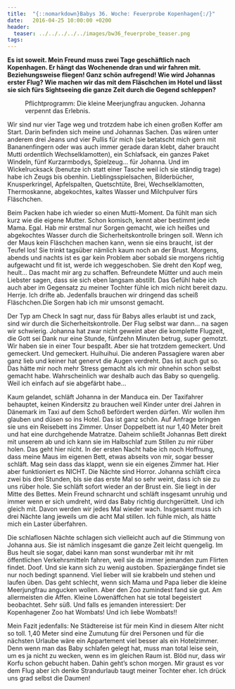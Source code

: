 ```yaml
---
title:  "{::nomarkdown}Babys 36. Woche: Feuerprobe Kopenhagen{:/}"
date:   2016-04-25 10:00:00 +0200
header:
  teaser: ../../../../../images/bw36_feuerprobe_teaser.png
tags:
---
```

**Es ist soweit. Mein Freund muss zwei Tage geschäftlich nach Kopenhagen. Er hängt das Wochenende dran und wir fahren mit. Beziehungsweise fliegen! Ganz schön aufregend! Wie wird Johannas erster Flug? Wie machen wir das mit dem Fläschchen im Hotel und lässt sie sich fürs Sightseeing die ganze Zeit durch die Gegend schleppen?**

<figure>
  <img src="../../../../../images/bw36_feuerprobe.jpg" alt="">
  <figcaption>Pflichtprogramm: Die kleine Meerjungfrau angucken. Johanna verpennt das Erlebnis.</figcaption>
</figure>

Wir sind nur vier Tage weg und trotzdem habe ich einen großen Koffer am Start. Darin befinden sich meine und Johannas Sachen. Das wären unter anderem drei Jeans und vier Pullis für mich (sie betatscht mich gern mit Bananenfingern oder was auch immer gerade daran klebt, daher braucht Mutti ordentlich Wechselklamotten), ein Schlafsack, ein ganzes Paket Windeln, fünf Kurzarmbodys, Spielzeug... für Johanna. Und im Wickelrucksack (benutze ich statt einer Tasche weil ich sie ständig trage) habe ich Zeugs bis obenhin. Lieblingsspielsachen, Bilderbücher, Knusperkringel, Apfelspalten, Quetschtüte, Brei, Wechselklamotten, Thermoskanne, abgekochtes, kaltes Wasser und Milchpulver fürs Fläschchen.

Beim Packen habe ich wieder so einen Mutti-Moment. Da fühlt man sich kurz wie die eigene Mutter. Schon komisch, kennt aber bestimmt jede Mama. Egal. Hab mir erstmal nur Sorgen gemacht, wie ich heißes und abgekochtes Wasser durch die Sicherheitskontrolle bringen soll. Wenn ich der Maus kein Fläschchen machen kann, wenn sie eins braucht, ist der Teufel los! Sie trinkt tagsüber nämlich kaum noch an der Brust. Morgens, abends und nachts ist es gar kein Problem aber sobald sie morgens richtig aufgewacht und fit ist, werde ich weggeschoben. Sie dreht den Kopf weg, heult... Das macht mir arg zu schaffen. Befreundete Mütter und auch mein Liebster sagen, dass sie sich eben langsam abstillt. Das Gefühl habe ich auch aber im Gegensatz zu meiner Tochter fühle ich mich nicht bereit dazu. Herrje. Ich drifte ab. Jedenfalls brauchen wir dringend das scheiß Fläschchen.Die Sorgen hab ich mir umsonst gemacht.

Der Typ am Check In sagt nur, dass für Babys alles erlaubt ist und zack, sind wir durch die Sicherheitskontrolle. Der Flug selbst war dann... na sagen wir schwierig. Johanna hat zwar nicht geweint aber die komplette Flugzeit, die Gott sei Dank nur eine Stunde, fünfzehn Minuten betrug, super gemotzt. Wir haben sie in einer Tour bespaßt. Aber sie hat trotzdem gemeckert. Und gemeckert. Und gemeckert. Huihuihui. Die anderen Passagiere waren aber ganz lieb und keiner hat genervt die Augen verdreht. Das ist auch gut so. Das hätte mir noch mehr Stress gemacht als ich mir ohnehin schon selbst gemacht habe. Wahrscheinlich war deshalb auch das Baby so quengelig. Weil ich einfach auf sie abgefärbt habe...

Kaum gelandet, schläft Johanna in der Manduca ein. Der Taxifahrer behauptet, keinen Kindersitz zu brauchen weil Kinder unter drei Jahren in Dänemark im Taxi auf dem Schoß befördert werden dürfen. Wir wollen ihm glauben und düsen so ins Hotel. Das ist ganz schön. Auf Anfrage bringen sie uns ein Reisebett ins Zimmer. Unser Doppelbett ist nur 1,40 Meter breit und hat eine durchgehende Matratze. Daheim schließt Johannas Bett direkt mit unserem ab und ich kann sie im Halbschlaf zum Stillen zu mir rüber holen. Das geht hier nicht. In der ersten Nacht habe ich noch Hoffnung, dass meine Maus im eigenen Bett, etwas abseits von mir, sogar besser schläft. Mag sein dass das klappt, wenn sie ein eigenes Zimmer hat. Hier aber funktioniert es NICHT. Die Nächte sind Horror. Johanna schläft circa zwei bis drei Stunden, bis sie das erste Mal so sehr weint, dass ich sie zu uns rüber hole. Sie schläft sofort wieder an der Brust ein. Sie liegt in der Mitte des Bettes. Mein Freund schnarcht und schläft insgesamt unruhig und immer wenn er sich umdreht, wird das Baby richtig durchgerüttelt. Und ich gleich mit. Davon werden wir jedes Mal wieder wach. Insgesamt muss ich drei Nächte lang jeweils um die acht Mal stillen. Ich fühle mich, als hätte mich ein Laster überfahren.

Die schlaflosen Nächte schlagen sich vielleicht auch auf die Stimmung von Johanna aus. Sie ist nämlich insgesamt die ganze Zeit leicht quengelig. Im Bus heult sie sogar, dabei kann man sonst wunderbar mit ihr mit öffentlichen Verkehrsmitteln fahren, weil sie da immer jemanden zum Flirten findet. Doof. Und sie kann sich zu wenig austoben. Spaziergänge findet sie nur noch bedingt spannend. Viel lieber will sie krabbeln und stehen und laufen üben. Das geht schlecht, wenn sich Mama und Papa lieber die kleine Meerjungfrau angucken wollen. Aber den Zoo zumindest fand sie gut. Am allermeisten die Affen. Kleine Löwenäffchen hat sie total begeistert beobachtet. Sehr süß. Und falls es jemanden interessiert: Der Kopenhagener Zoo hat Wombats! Und ich liebe Wombats!!

Mein Fazit jedenfalls: Ne Städtereise ist für mein Kind in diesem Alter nicht so toll. 1,40 Meter sind eine Zumutung für drei Personen und für die nächsten Urlaube wäre ein Appartement viel besser als ein Hotelzimmer. Denn wenn man das Baby schlafen gelegt hat, muss man total leise sein, um es ja nicht zu wecken, wenn es im gleichen Raum ist. Blöd nur, dass wir Korfu schon gebucht haben. Dahin geht’s schon morgen. Mir graust es vor dem Flug aber ich denke Strandurlaub taugt meiner Tochter eher. Ich drück uns grad selbst die Daumen!